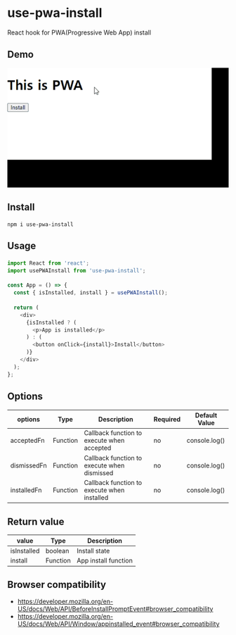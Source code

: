 # use-pwa-install

React hook for PWA(Progressive Web App) install

## Demo

![Demo](example/demo.gif)

## Install

```
npm i use-pwa-install
```

## Usage

```js
import React from 'react';
import usePWAInstall from 'use-pwa-install';

const App = () => {
  const { isInstalled, install } = usePWAInstall();

  return (
    <div>
      {isInstalled ? (
        <p>App is installed</p>
      ) : (
        <button onClick={install}>Install</button>
      )}
    </div>
  );
};
```

## Options

| options     | Type     | Description                                 | Required | Default Value |
| ----------- | -------- | ------------------------------------------- | -------- | ------------- |
| acceptedFn  | Function | Callback function to execute when accepted  | no       | console.log() |
| dismissedFn | Function | Callback function to execute when dismissed | no       | console.log() |
| installedFn | Function | Callback function to execute when installed | no       | console.log() |

## Return value

| value       | Type     | Description          |
| ----------- | -------- | -------------------- |
| isInstalled | boolean  | Install state        |
| install     | Function | App install function |

## Browser compatibility

- https://developer.mozilla.org/en-US/docs/Web/API/BeforeInstallPromptEvent#browser_compatibility
- https://developer.mozilla.org/en-US/docs/Web/API/Window/appinstalled_event#browser_compatibility
